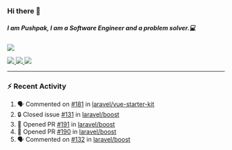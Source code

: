 ### Hi there 👋

##### I am Pushpak, I am a Software Engineer and a problem solver.💻

<a href='https://twitter.com/pushpak1300'><a href="https://pushpak1300.me/" target="_blank">
  <img src="https://img.shields.io/badge/website-%23E34F26.svg?&style=for-the-badge" />
</a> 
 
 <a href="https://twitter.com/pushpak1300" target="_blank">
  <img src="https://img.shields.io/badge/twitter-%231DA1F2.svg?&style=for-the-badge&logo=twitter&logoColor=white" />
</a> 

<a href="https://www.linkedin.com/in/pushpak-c-286b17b1/" target="_blank">
  <img src="https://img.shields.io/badge/linkedin-%230077B5.svg?&style=for-the-badge&logo=linkedin&logoColor=white" />
</a> 

<a href="https://dev.to/pushpak1300/" target="_blank">
  <img src="http://img.shields.io/badge/dev.to-gray?style=for-the-badge&logo=dev.to&?logoColor=white?logoWidth=100?label=" />
</a> 


</p>

---

### ⚡ Recent Activity

<!--START_SECTION:activity-->
1. 🗣 Commented on [#181](https://github.com/laravel/vue-starter-kit/pull/181#issuecomment-3219911838) in [laravel/vue-starter-kit](https://github.com/laravel/vue-starter-kit)
2. 🔒 Closed issue [#131](https://github.com/laravel/boost/issues/131) in [laravel/boost](https://github.com/laravel/boost)
3. 💪 Opened PR [#191](https://github.com/laravel/boost/pull/191) in [laravel/boost](https://github.com/laravel/boost)
4. 💪 Opened PR [#190](https://github.com/laravel/boost/pull/190) in [laravel/boost](https://github.com/laravel/boost)
5. 🗣 Commented on [#132](https://github.com/laravel/boost/issues/132#issuecomment-3214138131) in [laravel/boost](https://github.com/laravel/boost)
<!--END_SECTION:activity-->
